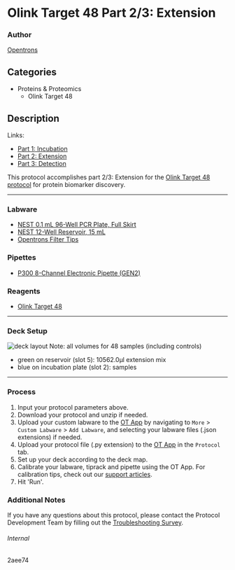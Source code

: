 # Olink Target 48 Part 2/3: Extension

### Author
[Opentrons](https://opentrons.com/)

## Categories
* Proteins & Proteomics
	* Olink Target 48

## Description

Links:
* [Part 1: Incubation](./2aee74-48)
* [Part 2: Extension](./2aee74-48-2)
* [Part 3: Detection](./2aee74-48-3)

This protocol accomplishes part 2/3: Extension for the [Olink Target 48 protocol](https://www.olink.com/products-services/target/) for protein biomarker discovery.

---

### Labware
* [NEST 0.1 mL 96-Well PCR Plate, Full Skirt](https://shop.opentrons.com/collections/verified-labware/products/nest-0-1-ml-96-well-pcr-plate-full-skirt)
* [NEST 12-Well Reservoir, 15 mL](https://shop.opentrons.com/collections/verified-labware/products/nest-12-well-reservoir-15-ml)
* [Opentrons Filter Tips](https://shop.opentrons.com/collections/opentrons-tips)

### Pipettes
* [P300 8-Channel Electronic Pipette (GEN2)](https://shop.opentrons.com/collections/ot-2-pipettes/products/8-channel-electronic-pipette)

### Reagents
* [Olink Target 48](https://www.olink.com/products-services/target/)

---

### Deck Setup
![deck layout](https://opentrons-protocol-library-website.s3.amazonaws.com/custom-README-images/2aee74/deck2.png)
Note: all volumes for 48 samples (including controls)
* green on reservoir (slot 5): 10562.0µl extension mix
* blue on incubation plate (slot 2): samples

---

### Process
1. Input your protocol parameters above.
2. Download your protocol and unzip if needed.
3. Upload your custom labware to the [OT App](https://opentrons.com/ot-app) by navigating to `More` > `Custom Labware` > `Add Labware`, and selecting your labware files (.json extensions) if needed.
4. Upload your protocol file (.py extension) to the [OT App](https://opentrons.com/ot-app) in the `Protocol` tab.
5. Set up your deck according to the deck map.
6. Calibrate your labware, tiprack and pipette using the OT App. For calibration tips, check out our [support articles](https://support.opentrons.com/en/collections/1559720-guide-for-getting-started-with-the-ot-2).
7. Hit 'Run'.

### Additional Notes
If you have any questions about this protocol, please contact the Protocol Development Team by filling out the [Troubleshooting Survey](https://protocol-troubleshooting.paperform.co/).

###### Internal
2aee74
